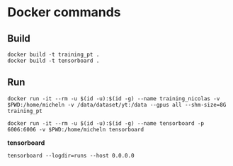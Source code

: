 # Docker commands

## Build

    docker build -t training_pt .
    docker build -t tensorboard .

## Run

    docker run -it --rm -u $(id -u):$(id -g) --name training_nicolas -v $PWD:/home/micheln -v /data/dataset/yt:/data --gpus all --shm-size=8G training_pt

    docker run -it --rm -u $(id -u):$(id -g) --name tensorboard -p 6006:6006 -v $PWD:/home/micheln tensorboard

**tensorboard**

    tensorboard --logdir=runs --host 0.0.0.0